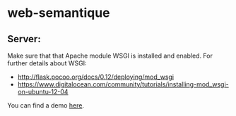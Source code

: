 # web-semantique

## Server:

Make sure that that Apache module WSGI is installed and enabled.
For further details about WSGI:

- http://flask.pocoo.org/docs/0.12/deploying/mod_wsgi
- https://www.digitalocean.com/community/tutorials/installing-mod_wsgi-on-ubuntu-12-04

You can find a demo [here](http://brindesable.github.io/web-semantique).

